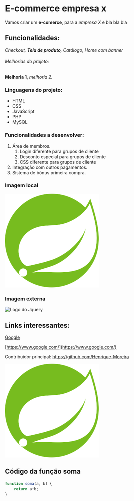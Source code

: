 #   E-commerce empresa x

Vamos criar um **e-comerce**, para a *empresa X* e bla bla bla

## Funcionalidades:

_Checkout, **Tela de produto**, Catálogo, Home com banner_


###### Melhorias do projeto:

__Melhoria 1__, _melhoria 2._

### Linguagens do projeto:

* HTML
* CSS
* JavaScript
* PHP
* MySQL

### Funcionalidades a desenvolver:

1. Área de membros.
    1. Login diferente para grupos de cliente
    2. Desconto especial para grupos de cliente
    3. CSS diferente para grupos de cliente
2. Integração com outros pagamentos.
3. Sistema de bônus primeira compra.

### Imagem local

![Logo do Spring](img/logo-spring.png)

### Imagem externa

![Logo do Jquery](https://www.logolynx.com/images/logolynx/7c/7cd9586a595db92320ebf7beab22a7af.png)

## Links interessantes:

[Google](https://www.google.com/)

[https://www.google.com/](https://www.google.com/)

Contribuidor principal: https://github.com/Henrique-Moreira

[![Logo do Spring](img/logo-spring.png)](https://docs.spring.io/spring-framework/docs/current/reference/html/)

## Código da função soma

```javascript
function soma(a, b) {
    return a+b;
}
```